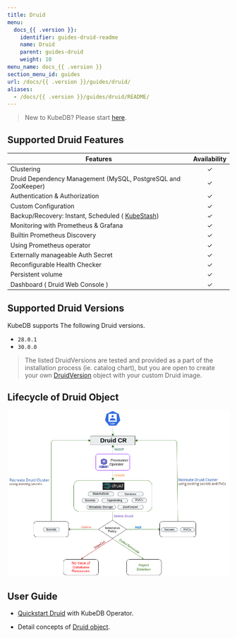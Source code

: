 ```yaml
---
title: Druid
menu:
  docs_{{ .version }}:
    identifier: guides-druid-readme
    name: Druid
    parent: guides-druid
    weight: 10
menu_name: docs_{{ .version }}
section_menu_id: guides
url: /docs/{{ .version }}/guides/druid/
aliases:
  - /docs/{{ .version }}/guides/druid/README/
---
```


> New to KubeDB? Please start [here](/docs/README.md).

## Supported Druid Features


| Features                                                                   | Availability |
|----------------------------------------------------------------------------|:------------:|
| Clustering                                                                 |   &#10003;   |
| Druid Dependency Management (MySQL, PostgreSQL and ZooKeeper)              |   &#10003;   |
| Authentication & Authorization                                             |   &#10003;   |
| Custom Configuration                                                       |   &#10003;   |
| Backup/Recovery: Instant, Scheduled ( [KubeStash](https://kubestash.com/)) |   &#10003;   |
| Monitoring with Prometheus & Grafana                                       |   &#10003;   |
| Builtin Prometheus Discovery                                               |   &#10003;   |
| Using Prometheus operator                                                  |   &#10003;   |
| Externally manageable Auth Secret                                          |   &#10003;   |
| Reconfigurable Health Checker                                              |   &#10003;   |
| Persistent volume                                                          |   &#10003;   | 
| Dashboard ( Druid Web Console )                                            |   &#10003;   |

## Supported Druid Versions

KubeDB supports The following Druid versions.
- `28.0.1`
- `30.0.0`

> The listed DruidVersions are tested and provided as a part of the installation process (ie. catalog chart), but you are open to create your own [DruidVersion](/docs/guides/druid/concepts/catalog.md) object with your custom Druid image.

## Lifecycle of Druid Object

<!---
ref : https://cacoo.com/diagrams/bbB63L6KRIbPLl95/9A5B0
--->

<p align="center">
<img alt="lifecycle"  src="/docs/images/druid/Druid-CRD-Lifecycle.png">
</p>

## User Guide 
- [Quickstart Druid](/docs/guides/druid/quickstart/overview/index.md) with KubeDB Operator.

[//]: # (- Druid Clustering supported by KubeDB)

[//]: # (  - [Topology Clustering]&#40;/docs/guides/druid/clustering/topology-cluster/index.md&#41;)

[//]: # (- Use [kubedb cli]&#40;/docs/guides/druid/cli/cli.md&#41; to manage databases like kubectl for Kubernetes.)

- Detail concepts of [Druid object](/docs/guides/druid/concepts/druid.md).

[//]: # (- Want to hack on KubeDB? Check our [contribution guidelines]&#40;/docs/CONTRIBUTING.md&#41;.)